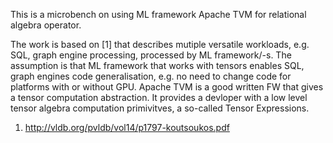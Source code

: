 This is a microbench on using ML framework Apache TVM for relational algebra operator.

The work is based on [1] that describes mutiple versatile workloads, e.g. SQL, graph engine processing, processed by ML framework/-s.
The assumption is that ML framework that works with tensors enables SQL, graph engines code generalisation, e.g. no need to change code for platforms with or without GPU.
Apache TVM is a good written FW that gives a tensor computation abstraction. It provides a devloper with a  low level tensor algebra computation primivitves, a so-called Tensor Expressions. 

1. http://vldb.org/pvldb/vol14/p1797-koutsoukos.pdf


